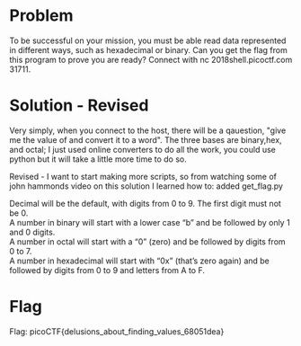 # Problem
To be successful on your mission, you must be able read data represented in different ways, such as hexadecimal or binary. Can you get the flag from this program to prove you are ready? Connect with nc 2018shell.picoctf.com 31711.

# Solution - Revised
Very simply, when you connect to the host, there will be a qauestion, "give me the value of and convert it to a word".
The three bases are binary,hex, and octal; I just used online converters to do all the work, you could use python but it will take a little more time to do so.

Revised - I want to start making more scripts, so from watching some of john hammonds video on this solution I learned how to: added get_flag.py

Decimal will be the default, with digits from 0 to 9. The first digit must not be 0.  
A number in binary will start with a lower case “b” and be followed by only 1 and 0 digits.  
A number in octal will start with a “0” (zero) and be followed by digits from 0 to 7.  
A number in hexadecimal will start with “0x” (that’s zero again) and be followed by digits from 0 to 9 and letters from A to F.  

# Flag
Flag: picoCTF{delusions_about_finding_values_68051dea}
